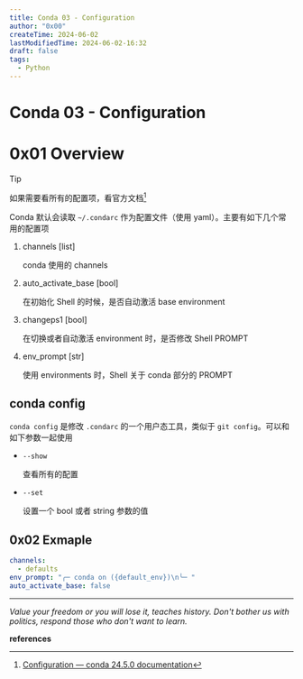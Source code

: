 ```yaml
---
title: Conda 03 - Configuration
author: "0x00"
createTime: 2024-06-02
lastModifiedTime: 2024-06-02-16:32
draft: false
tags:
  - Python
---
```


# Conda 03 - Configuration

# 0x01 Overview


> [!tip]
> 如果需要看所有的配置项，看官方文档[^1]

Conda 默认会读取 `~/.condarc` 作为配置文件（使用 yaml）。主要有如下几个常用的配置项

1. channels [list]

	conda 使用的 channels

3. auto_activate_base [bool]

	在初始化 Shell 的时候，是否自动激活 base environment
2. changeps1 [bool]

	在切换或者自动激活 environment 时，是否修改 Shell PROMPT
3. env_prompt [str]

	使用 environments 时，Shell 关于 conda 部分的 PROMPT

## conda config

`conda config` 是修改 `.condarc` 的一个用户态工具，类似于 `git config`。可以和如下参数一起使用

- `--show`

	查看所有的配置
- `--set`

	设置一个 bool 或者 string 参数的值


## 0x02 Exmaple

```yaml
channels:
  - defaults
env_prompt: "╭─ conda on ({default_env})\n╰─ "
auto_activate_base: false
```

---
*Value your freedom or you will lose it, teaches history. Don't bother us with politics, respond those who don't want to learn.*

**references**

[^1]:[Configuration — conda 24.5.0 documentation](https://docs.conda.io/projects/conda/en/stable/configuration.html)
[^2]:[conda config — conda 24.5.0 documentation](https://docs.conda.io/projects/conda/en/stable/commands/config.html)

